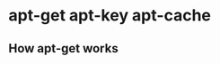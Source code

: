 # apt-get apt-key apt-cache 
## How apt-get works

<!--stackedit_data:
eyJoaXN0b3J5IjpbNzcyNzEyMTcwLC0xNzQzNDY0NDY5XX0=
-->